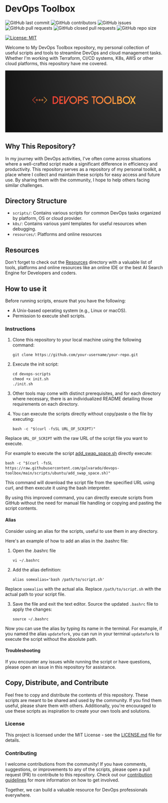 # DevOps Toolbox

![GitHub last commit](https://img.shields.io/github/last-commit/galvarado/devops-toolbox) ![GitHub contributors](https://img.shields.io/github/contributors/galvarado/devops-toolbox?style=plastic) ![GitHub issues](https://img.shields.io/github/issues/galvarado/devops-toolbox) ![GitHub pull requests](https://img.shields.io/github/issues-pr-raw/galvarado/devops-toolbox) ![GitHub closed pull requests](https://img.shields.io/github/issues-pr-closed-raw/galvarado/devops-toolbox) ![GitHub repo size](https://img.shields.io/github/repo-size/galvarado/devops-toolbox)

[![License: MIT](https://img.shields.io/badge/License-MIT-yellow.svg)](https://opensource.org/licenses/MIT)

Welcome to My DevOps Toolbox repository, my personal collection of useful scripts and tools to streamline DevOps and cloud management tasks.
Whether I'm working with Terraform, CI/CD systems, K8s, AWS or other cloud platforms, this repository have me covered.

![Alt text](assets/devopstoolbox.png 'DevOps Toolbox')

## Why This Repository?

In my journey with DevOps activities, I've often come across situations where a well-crafted script made a significant difference in efficiency and productivity. This repository serves as a repository of my personal toolkit, a place where I collect and maintain these scripts for easy access and future use. By sharing them with the community, I hope to help others facing similar challenges.

## Directory Structure

- `scripts/`: Contains various scripts for common DevOps tasks organized by platform, OS or cloud provider.
- `k8s/`: Contains various yaml templates for useful resources when debugging.
- `resources/`: Platforms and online resources

## Resources

Don't forget to check out the [Resources](resources/README.md) directory with a valuable list of tools, platforms and online resources like an online IDE or the best AI Search Engine for Developers and coders.

## How to use it

Before running scripts, ensure that you have the following:

- A Unix-based operating system (e.g., Linux or macOS).
- Permission to execute shell scripts.

### Instructions

1. Clone this repository to your local machine using the following command:

   ```
   git clone https://github.com/your-username/your-repo.git
   ```

2. Execute the init script:
   ```
   cd devops-scripts
   chmod +x init.sh
   ./init.sh
   ```
3. Other tools may come with distinct prerequisites, and for each directory where necessary, there is an individualized README detailing those requirements on each directory.

4. You can execute the scripts directly without copy/paste o the file by executing:
   ```
   bash -c "$(curl -fsSL URL_OF_SCRIPT)"
   ```

Replace `URL_OF_SCRIPT` with the raw URL of the script file you want to execute.

For example to execute the script [add_swap_space.sh](scripts/ubuntu/add_swap_space.sh) directly execute:

```
bash -c "$(curl -fsSL https://raw.githubusercontent.com/galvarado/devops-toolbox/main/scripts/ubuntu/add_swap_space.sh)"
```

This command will download the script file from the specified URL using curl, and then execute it using the bash interpreter.

By using this improved command, you can directly execute scripts from GitHub without the need for manual file handling or copying and pasting the script contents.

#### Alias

Consider using an alias for the scripts, useful to use them in any directory.

Here's an example of how to add an alias in the .bashrc file:

1. Open the .bashrc file

   ```
   vi ~/.bashrc
   ```

2. Add the alias definition:

   ```
   alias somealias='bash /path/to/script.sh'
   ```

Replace `somealias` with the actual alia. Replace `/path/to/script.sh` with the actual path to your script file.

3. Save the file and exit the text editor. Source the updated `.bashrc` file to apply the changes:
   ```
   source ~/.bashrc
   ```

Now you can use the alias by typing its name in the terminal. For example, if you named the alias `updatefork`, you can run in your terminal `updatefork` to execute the script without the absolute path.

#### Troubleshooting

If you encounter any issues while running the script or have questions, please open an issue in this repository for assistance.

## Copy, Distribute, and Contribute

Feel free to copy and distribute the contents of this repository. These scripts are meant to be shared and used by the community. If you find them useful, please share them with others. Additionally, you're encouraged to use these scripts as inspiration to create your own tools and solutions.

### License

This project is licensed under the MIT License - see the [LICENSE.md](LICENSE.md) file for details.

### Contributing

I welcome contributions from the community! If you have comments, suggestions, or improvements to any of the scripts, please open a pull request (PR) to contribute to this repository. Check out our [contribution guidelines](Contributing,md) for more information on how to get involved.

Together, we can build a valuable resource for DevOps professionals everywhere.
